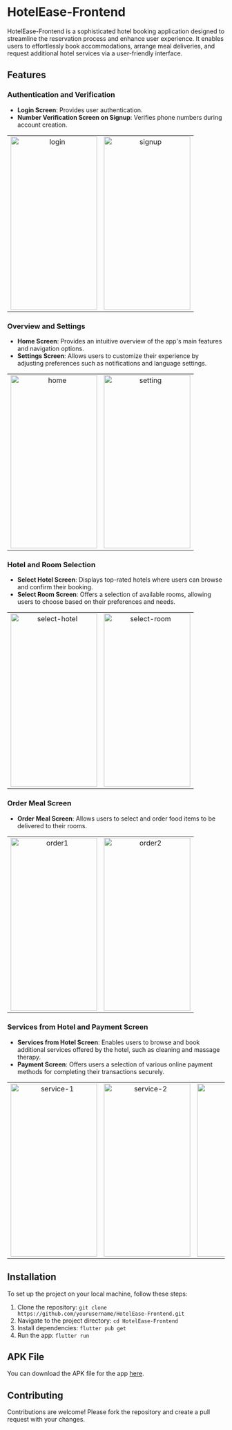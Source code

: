 # HotelEase-Frontend

HotelEase-Frontend is a sophisticated hotel booking application designed to streamline the reservation process and enhance user experience. It enables users to effortlessly book accommodations, arrange meal deliveries, and request additional hotel services via a user-friendly interface.

## Features

### Authentication and Verification

- **Login Screen**: Provides user authentication.
- **Number Verification Screen on Signup**: Verifies phone numbers during account creation.
  
<table align="center">
  <tr>
    <td align="center">
      <img src="https://i.ibb.co/X3tfhTZ/login.jpg" alt="login" border="0" width="200" height="400">
    </td>
    <td align="center">
      <img src="https://i.ibb.co/VgZdnmT/signup.jpg" alt="signup" border="0" width="200" height="400">
    </td>
  </tr>
</table>

### Overview and Settings

- **Home Screen**: Provides an intuitive overview of the app's main features and navigation options.
- **Settings Screen**: Allows users to customize their experience by adjusting preferences such as notifications and language settings.

<table align="center">
  <tr>
    <td align="center">
     <img src="https://i.ibb.co/H25nVnP/home.jpg" alt="home" border="0" width="200" height="400">
    </td>
    <td align="center">
      <img src="https://i.ibb.co/9Zv6Wqh/setting.jpg" alt="setting"  border="0" width="200" height="400">
    </td>
  </tr>
</table>

### Hotel and Room Selection

- **Select Hotel Screen**: Displays top-rated hotels where users can browse and confirm their booking.
- **Select Room Screen**: Offers a selection of available rooms, allowing users to choose based on their preferences and needs.

<table align="center">
  <tr>
    <td align="center">
      <img src="https://i.ibb.co/6NDNqFL/select-hotel.jpg" alt="select-hotel" border="0" width="200" height="400">
    </td>
    <td align="center">
      <img src="https://i.ibb.co/wSgg8GV/select-room.jpg" alt="select-room" border="0" width="200" height="400">
    </td>
  </tr>
</table>

### Order Meal Screen

- **Order Meal Screen**: Allows users to select and order food items to be delivered to their rooms.

<table align="center">
  <tr>
    <td align="center">
      <img src="https://i.ibb.co/4mnyhhY/order1.jpg" alt="order1" border="0" width="200" height="400">
    </td>
    <td align="center">
     <img src="https://i.ibb.co/Hh4FgyS/order2.jpg" alt="order2" border="0" width="200" height="400">
    </td>
  </tr>
</table>

### Services from Hotel and Payment Screen

- **Services from Hotel Screen**: Enables users to browse and book additional services offered by the hotel, such as cleaning and massage therapy.
- **Payment Screen**: Offers users a selection of various online payment methods for completing their transactions securely.

<table align="center">
  <tr>
    <td align="center">
      <img src="https://i.ibb.co/zJW7m0b/service-1.jpg" alt="service-1" border="0" width="200" height="400">
    </td>
    <td align="center">
     <img src="https://i.ibb.co/QnjzTxN/service-2.jpg" alt="service-2" border="0" width="200" height="400">
    </td>
    <td align="center">
      <a href="https://ibb.co/jzj3VHj"><img src="https://i.ibb.co/xYrzm3r/paymet.jpg" alt="paymet" border="0" width="200" height="400">
    </td>
  </tr>
</table>

## Installation

To set up the project on your local machine, follow these steps:

1. Clone the repository:
   `git clone https://github.com/yourusername/HotelEase-Frontend.git`
2. Navigate to the project directory:
   `cd HotelEase-Frontend`
3. Install dependencies:
   `flutter pub get`
4. Run the app:
   `flutter run`

## APK File
You can download the APK file for the app [here](https://github.com/M-Muntazer-Mehdi/HotelEase-Frontend/blob/main/app-debug.apk).

## Contributing
Contributions are welcome! Please fork the repository and create a pull request with your changes.
